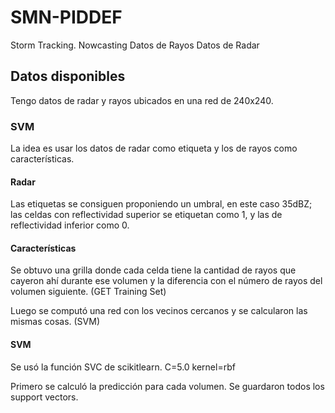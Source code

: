# SMN-PIDDEF
Storm Tracking. Nowcasting
Datos de Rayos
Datos de Radar

## Datos disponibles

Tengo datos de radar y rayos ubicados en una red de 240x240. 

### SVM

La idea es usar los datos de radar como etiqueta y los de rayos como características.

#### Radar

Las etiquetas se consiguen proponiendo un umbral, en este caso 35dBZ; las celdas con reflectividad superior se etiquetan como 1, y las de reflectividad inferior como 0.

#### Características

Se obtuvo una grilla donde cada celda tiene la cantidad de rayos que cayeron ahí durante ese volumen y la diferencia con el número de rayos del volumen siguiente. (GET Training Set)

Luego se computó una red con los vecinos cercanos y se calcularon las mismas cosas. (SVM)

#### SVM

Se usó la función SVC de scikitlearn. 
C=5.0
kernel=rbf

Primero se calculó la predicción para cada volumen. Se guardaron todos los support vectors.
